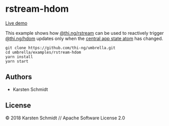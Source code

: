 # rstream-hdom

[Live demo](http://demo.thi.ng/umbrella/rstream-hdom/)

This example shows how
[@thi.ng/rstream](https://github.com/thi-ng/umbrella/tree/master/packages/rstream)
can be used to reactively trigger
[@thi.ng/hdom](https://github.com/thi-ng/umbrella/tree/master/packages/hdom)
updates only when the [central app state
atom](https://github.com/thi-ng/umbrella/tree/master/packages/atom/README.md#atom)
has changed.

```
git clone https://github.com/thi-ng/umbrella.git
cd umbrella/examples/rstream-hdom
yarn install
yarn start
```

## Authors

- Karsten Schmidt

## License

&copy; 2018 Karsten Schmidt // Apache Software License 2.0
